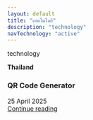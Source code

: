 ```yaml
---
layout: default
title: "เทคโนโลยี"
description: "technology"
navTechnology: "active"
---
```

technology

<div class="col-md-6">
    <div class="row g-0 border rounded overflow-hidden flex-md-row mb-4 shadow-sm h-md-250 position-relative">
        <div class="col p-4 d-flex flex-column position-static">
            <strong class="d-inline-block mb-2 text-primary-emphasis">Thailand</strong>
            <h3 class="mb-0">QR Code Generator</h3>
            <div class="mb-1 text-body-secondary">25 April 2025</div>
            <!-- <p class="card-text mb-auto">ก่อนที่คุณจะเริ่มลงทุนในหุ้นไทย คุณควรเข้าใจพื้นฐานการลงทุนในหุ้น.</p> -->
            <a href="/technology/qr-code-generator" class="icon-link gap-1 icon-link-hover stretched-link">
                Continue reading
            </a>
        </div>
    </div>
</div>